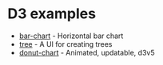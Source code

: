 # D3 examples

- [bar-chart](./bar-chart) - Horizontal bar chart
- [tree](./tree) - A UI for creating trees
- [donut-chart](./donut-chart) - Animated, updatable, d3v5
